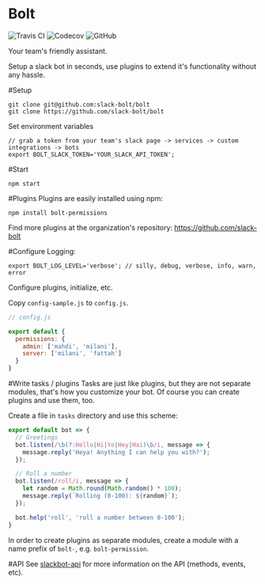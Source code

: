 Bolt
====
![Travis CI](https://img.shields.io/travis/mdibaiee/bolt.svg)
![Codecov](https://img.shields.io/codecov/c/github/mdibaiee/bolt.svg)
![GitHub](https://img.shields.io/github/downloads/mdibaiee/bolt/latest/total.svg)

Your team's friendly assistant.

Setup a slack bot in seconds, use plugins to extend it's functionality without any hassle.

#Setup
```
git clone git@github.com:slack-bolt/bolt
git clone https://github.com/slack-bolt/bolt
```

Set environment variables
```
// grab a token from your team's slack page -> services -> custom integrations -> bots
export BOLT_SLACK_TOKEN='YOUR_SLACK_API_TOKEN';
```

#Start
```
npm start
```

#Plugins
Plugins are easily installed using npm:

```
npm install bolt-permissions
```

Find more plugins at the organization's repository: https://github.com/slack-bolt

#Configure
Logging:
```
export BOLT_LOG_LEVEL='verbose'; // silly, debug, verbose, info, warn, error
```

Configure plugins, initialize, etc.

Copy `config-sample.js` to `config.js`.
```javascript
// config.js

export default {
  permissions: {
    admin: ['mahdi', 'milani'],
    server: ['milani', 'fattah']
  }
}
```

#Write tasks / plugins
Tasks are just like plugins, but they are not separate modules, that's how you
customize your bot. Of course you can create plugins and use them, too.

Create a file in `tasks` directory and use this scheme:

```javascript
export default bot => {
  // Greetings
  bot.listen(/\b(?:Hello|Hi|Yo|Hey|Hai)\b/i, message => {
    message.reply('Heya! Anything I can help you with?');
  });

  // Roll a number
  bot.listen(/roll/i, message => {
    let random = Math.round(Math.random() * 100);
    message.reply(`Rolling (0-100): ${random}`);
  });

  bot.help('roll', 'roll a number between 0-100');
}
```

In order to create plugins as separate modules, create a module with a name prefix
of `bolt-`, e.g. `bolt-permission`.

#API
See [slackbot-api](https://github.com/mdibaiee/slackbot-api) for more information
on the API (methods, events, etc).
